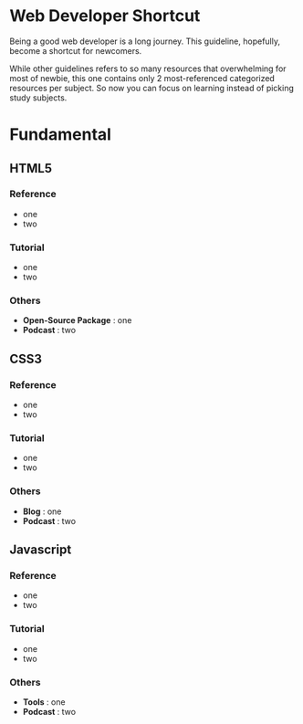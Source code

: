 # Web Developer Shortcut

Being a good web developer is a long journey. This guideline, hopefully, become a shortcut for newcomers.  

While other guidelines refers to so many resources that overwhelming for most of newbie, this one contains only 2 most-referenced categorized resources per subject. So now you can focus on learning instead of picking study subjects.

# Fundamental

## HTML5

### Reference

* one
* two

### Tutorial

* one
* two

### Others

* __Open-Source Package__ : one
* __Podcast__ : two

## CSS3

### Reference

* one
* two

### Tutorial

* one
* two

### Others

* __Blog__ : one
* __Podcast__ : two

## Javascript

### Reference

* one
* two

### Tutorial

* one
* two

### Others

* __Tools__ : one
* __Podcast__ : two
